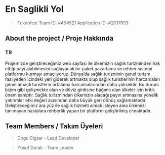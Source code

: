 # En Saglikli Yol

> Teknofest Team ID: #494521
> Application ID: #2017693

## About the project / Proje Hakkında

### TR

Projemizde geliştireceğimiz web sayfası ile ülkemizin sağlık turizminden hak ettiği
payı alabilmesini sağlayacak bir paket pazarlama ve rehber sistemi platformu
kurmayı amaçlıyoruz. Dünya’da sağlık turizminin genel turizm faaliyetleri içindeki yeri
giderek artmakta olup sağlık turistlerinin harcamaları genel amaçlı turistlerin ortalama
harcamalarından daha yüksektir. Bu durum bizim gibi gelişmekte olan ve döviz
girdisine bağımlı olan ülkeler için kritik önem sahiptir. Sağlık turizmindan ülkemizin
alacağı payın artmasına yönelik yatırımlar etki değeri açısından daha büyük geri
dönüş sağlamaktadır. Geliştireceğimiz ara yüz ile sağlık hizmeti almak isteyen ama
ülkemizi tanımayan hastalara rehberlik yapan bir platform geliştirilmiş olmaktadır.

## Team Members / Takım Üyeleri

> Dogu Cigsar - Lead Developer

> Yusuf Durak - Team Leader
